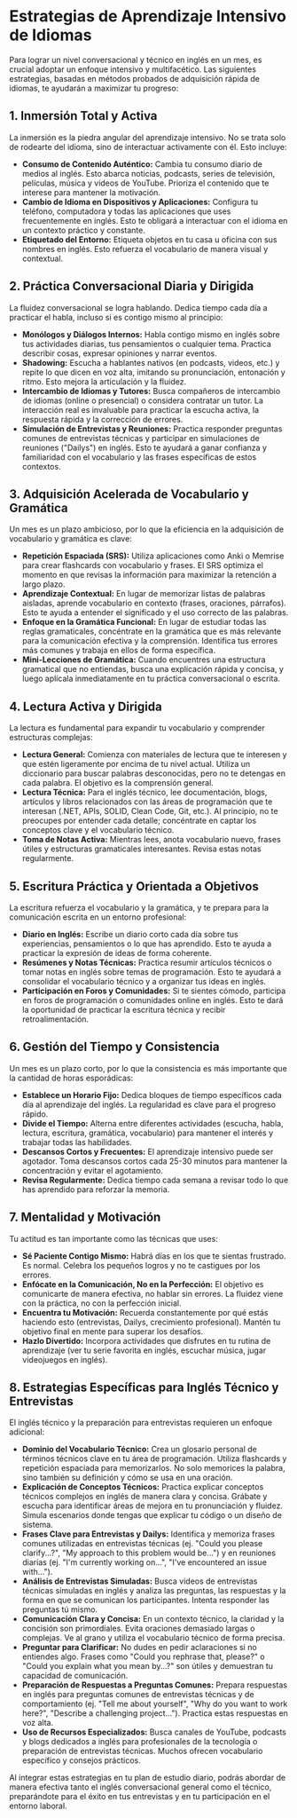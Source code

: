 # Estrategias de Aprendizaje Intensivo de Idiomas

Para lograr un nivel conversacional y técnico en inglés en un mes, es crucial adoptar un enfoque intensivo y multifacético. Las siguientes estrategias, basadas en métodos probados de adquisición rápida de idiomas, te ayudarán a maximizar tu progreso:

## 1. Inmersión Total y Activa

La inmersión es la piedra angular del aprendizaje intensivo. No se trata solo de rodearte del idioma, sino de interactuar activamente con él. Esto incluye:

*   **Consumo de Contenido Auténtico:** Cambia tu consumo diario de medios al inglés. Esto abarca noticias, podcasts, series de televisión, películas, música y videos de YouTube. Prioriza el contenido que te interese para mantener la motivación.
*   **Cambio de Idioma en Dispositivos y Aplicaciones:** Configura tu teléfono, computadora y todas las aplicaciones que uses frecuentemente en inglés. Esto te obligará a interactuar con el idioma en un contexto práctico y constante.
*   **Etiquetado del Entorno:** Etiqueta objetos en tu casa u oficina con sus nombres en inglés. Esto refuerza el vocabulario de manera visual y contextual.

## 2. Práctica Conversacional Diaria y Dirigida

La fluidez conversacional se logra hablando. Dedica tiempo cada día a practicar el habla, incluso si es contigo mismo al principio:

*   **Monólogos y Diálogos Internos:** Habla contigo mismo en inglés sobre tus actividades diarias, tus pensamientos o cualquier tema. Practica describir cosas, expresar opiniones y narrar eventos.
*   **Shadowing:** Escucha a hablantes nativos (en podcasts, videos, etc.) y repite lo que dicen en voz alta, imitando su pronunciación, entonación y ritmo. Esto mejora la articulación y la fluidez.
*   **Intercambio de Idiomas y Tutores:** Busca compañeros de intercambio de idiomas (online o presencial) o considera contratar un tutor. La interacción real es invaluable para practicar la escucha activa, la respuesta rápida y la corrección de errores.
*   **Simulación de Entrevistas y Reuniones:** Practica responder preguntas comunes de entrevistas técnicas y participar en simulaciones de reuniones ("Dailys") en inglés. Esto te ayudará a ganar confianza y familiaridad con el vocabulario y las frases específicas de estos contextos.

## 3. Adquisición Acelerada de Vocabulario y Gramática

Un mes es un plazo ambicioso, por lo que la eficiencia en la adquisición de vocabulario y gramática es clave:

*   **Repetición Espaciada (SRS):** Utiliza aplicaciones como Anki o Memrise para crear flashcards con vocabulario y frases. El SRS optimiza el momento en que revisas la información para maximizar la retención a largo plazo.
*   **Aprendizaje Contextual:** En lugar de memorizar listas de palabras aisladas, aprende vocabulario en contexto (frases, oraciones, párrafos). Esto te ayuda a entender el significado y el uso correcto de las palabras.
*   **Enfoque en la Gramática Funcional:** En lugar de estudiar todas las reglas gramaticales, concéntrate en la gramática que es más relevante para la comunicación efectiva y la comprensión. Identifica tus errores más comunes y trabaja en ellos de forma específica.
*   **Mini-Lecciones de Gramática:** Cuando encuentres una estructura gramatical que no entiendas, busca una explicación rápida y concisa, y luego aplícala inmediatamente en tu práctica conversacional o escrita.

## 4. Lectura Activa y Dirigida

La lectura es fundamental para expandir tu vocabulario y comprender estructuras complejas:

*   **Lectura General:** Comienza con materiales de lectura que te interesen y que estén ligeramente por encima de tu nivel actual. Utiliza un diccionario para buscar palabras desconocidas, pero no te detengas en cada palabra. El objetivo es la comprensión general.
*   **Lectura Técnica:** Para el inglés técnico, lee documentación, blogs, artículos y libros relacionados con las áreas de programación que te interesan (.NET, APIs, SOLID, Clean Code, Git, etc.). Al principio, no te preocupes por entender cada detalle; concéntrate en captar los conceptos clave y el vocabulario técnico.
*   **Toma de Notas Activa:** Mientras lees, anota vocabulario nuevo, frases útiles y estructuras gramaticales interesantes. Revisa estas notas regularmente.

## 5. Escritura Práctica y Orientada a Objetivos

La escritura refuerza el vocabulario y la gramática, y te prepara para la comunicación escrita en un entorno profesional:

*   **Diario en Inglés:** Escribe un diario corto cada día sobre tus experiencias, pensamientos o lo que has aprendido. Esto te ayuda a practicar la expresión de ideas de forma coherente.
*   **Resúmenes y Notas Técnicas:** Practica resumir artículos técnicos o tomar notas en inglés sobre temas de programación. Esto te ayudará a consolidar el vocabulario técnico y a organizar tus ideas en inglés.
*   **Participación en Foros y Comunidades:** Si te sientes cómodo, participa en foros de programación o comunidades online en inglés. Esto te dará la oportunidad de practicar la escritura técnica y recibir retroalimentación.

## 6. Gestión del Tiempo y Consistencia

Un mes es un plazo corto, por lo que la consistencia es más importante que la cantidad de horas esporádicas:

*   **Establece un Horario Fijo:** Dedica bloques de tiempo específicos cada día al aprendizaje del inglés. La regularidad es clave para el progreso rápido.
*   **Divide el Tiempo:** Alterna entre diferentes actividades (escucha, habla, lectura, escritura, gramática, vocabulario) para mantener el interés y trabajar todas las habilidades.
*   **Descansos Cortos y Frecuentes:** El aprendizaje intensivo puede ser agotador. Toma descansos cortos cada 25-30 minutos para mantener la concentración y evitar el agotamiento.
*   **Revisa Regularmente:** Dedica tiempo cada semana a revisar todo lo que has aprendido para reforzar la memoria.

## 7. Mentalidad y Motivación

Tu actitud es tan importante como las técnicas que uses:

*   **Sé Paciente Contigo Mismo:** Habrá días en los que te sientas frustrado. Es normal. Celebra los pequeños logros y no te castigues por los errores.
*   **Enfócate en la Comunicación, No en la Perfección:** El objetivo es comunicarte de manera efectiva, no hablar sin errores. La fluidez viene con la práctica, no con la perfección inicial.
*   **Encuentra tu Motivación:** Recuerda constantemente por qué estás haciendo esto (entrevistas, Dailys, crecimiento profesional). Mantén tu objetivo final en mente para superar los desafíos.
*   **Hazlo Divertido:** Incorpora actividades que disfrutes en tu rutina de aprendizaje (ver tu serie favorita en inglés, escuchar música, jugar videojuegos en inglés).

## 8. Estrategias Específicas para Inglés Técnico y Entrevistas

El inglés técnico y la preparación para entrevistas requieren un enfoque adicional:

*   **Dominio del Vocabulario Técnico:** Crea un glosario personal de términos técnicos clave en tu área de programación. Utiliza flashcards y repetición espaciada para memorizarlos. No solo memorices la palabra, sino también su definición y cómo se usa en una oración.
*   **Explicación de Conceptos Técnicos:** Practica explicar conceptos técnicos complejos en inglés de manera clara y concisa. Grábate y escucha para identificar áreas de mejora en tu pronunciación y fluidez. Simula escenarios donde tengas que explicar tu código o un diseño de sistema.
*   **Frases Clave para Entrevistas y Dailys:** Identifica y memoriza frases comunes utilizadas en entrevistas técnicas (ej. "Could you please clarify...?", "My approach to this problem would be...") y en reuniones diarias (ej. "I'm currently working on...", "I've encountered an issue with...").
*   **Análisis de Entrevistas Simuladas:** Busca videos de entrevistas técnicas simuladas en inglés y analiza las preguntas, las respuestas y la forma en que se comunican los participantes. Intenta responder las preguntas tú mismo.
*   **Comunicación Clara y Concisa:** En un contexto técnico, la claridad y la concisión son primordiales. Evita oraciones demasiado largas o complejas. Ve al grano y utiliza el vocabulario técnico de forma precisa.
*   **Preguntar para Clarificar:** No dudes en pedir aclaraciones si no entiendes algo. Frases como "Could you rephrase that, please?" o "Could you explain what you mean by...?" son útiles y demuestran tu capacidad de comunicación.
*   **Preparación de Respuestas a Preguntas Comunes:** Prepara respuestas en inglés para preguntas comunes de entrevistas técnicas y de comportamiento (ej. "Tell me about yourself", "Why do you want to work here?", "Describe a challenging project..."). Practica estas respuestas en voz alta.
*   **Uso de Recursos Especializados:** Busca canales de YouTube, podcasts y blogs dedicados a inglés para profesionales de la tecnología o preparación de entrevistas técnicas. Muchos ofrecen vocabulario específico y consejos prácticos.

Al integrar estas estrategias en tu plan de estudio diario, podrás abordar de manera efectiva tanto el inglés conversacional general como el técnico, preparándote para el éxito en tus entrevistas y en tu participación en el entorno laboral.


